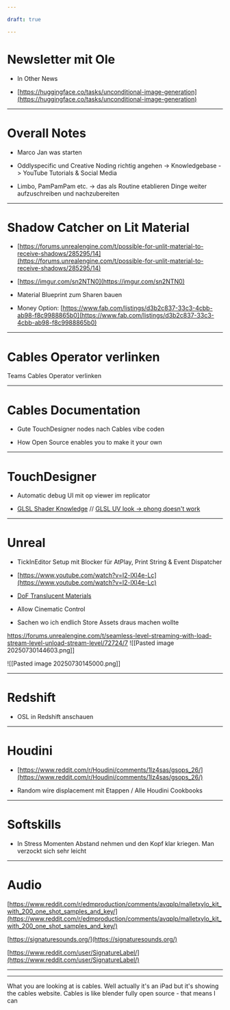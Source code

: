 ```yaml
---

draft: true

---
```


# Newsletter mit Ole

- In Other News
    
- [https://huggingface.co/tasks/unconditional-image-generation](https://huggingface.co/tasks/unconditional-image-generation)
    

---

# Overall Notes

- Marco Jan was starten
    
- Oddlyspecific und Creative Noding richtig angehen -> Knowledgebase -> YouTube Tutorials & Social Media
    
- Limbo, PamPamPam etc. -> das als Routine etablieren Dinge weiter aufzuschreiben und nachzubereiten
    

---

# Shadow Catcher on Lit Material

- [https://forums.unrealengine.com/t/possible-for-unlit-material-to-receive-shadows/285295/14](https://forums.unrealengine.com/t/possible-for-unlit-material-to-receive-shadows/285295/14)
    
- [https://imgur.com/sn2NTN0](https://imgur.com/sn2NTN0)
    
- Material Blueprint zum Sharen bauen
    
- Money Option: [https://www.fab.com/listings/d3b2c837-33c3-4cbb-ab98-f8c9988865b0](https://www.fab.com/listings/d3b2c837-33c3-4cbb-ab98-f8c9988865b0)
    

---

# Cables Operator verlinken

Teams Cables Operator verlinken

---

# Cables Documentation

- Gute TouchDesigner nodes nach Cables vibe coden
    
- How Open Source enables you to make it your own
    

---

# TouchDesigner

- Automatic debug UI mit op viewer im replicator
    
- [GLSL Shader Knowledge](https://ticktick.com/webapp/#p/67f5965b8f08a20343f760f6/tasks/6880c39d1e554d659b455a51) // [GLSL UV look -> phong doesn't work](https://ticktick.com/webapp/#p/67f5965b8f08a20343f760f6/tasks/687d090d0cf4f915b8677eec)
    

---

# Unreal

- TickInEditor Setup mit Blocker für AtPlay, Print String & Event Dispatcher
    
- [https://www.youtube.com/watch?v=I2-lXl4e-Lc](https://www.youtube.com/watch?v=I2-lXl4e-Lc)
    
- [DoF Translucent Materials](https://forums.unrealengine.com/t/depth-of-field-on-translucent-material/287253/22)
    
- Allow Cinematic Control
    
- Sachen wo ich endlich Store Assets draus machen wollte

https://forums.unrealengine.com/t/seamless-level-streaming-with-load-stream-level-unload-stream-level/72724/7
![[Pasted image 20250730144603.png]]

![[Pasted image 20250730145000.png]]

---

# Redshift

- OSL in Redshift anschauen

---

# Houdini

- [https://www.reddit.com/r/Houdini/comments/1lz4sas/gsops_26/](https://www.reddit.com/r/Houdini/comments/1lz4sas/gsops_26/)
    
- Random wire displacement mit Etappen / Alle Houdini Cookbooks
    

---

# Softskills

- In Stress Momenten Abstand nehmen und den Kopf klar kriegen. Man verzockt sich sehr leicht

---

# Audio

[https://www.reddit.com/r/edmproduction/comments/avqplp/malletxylo_kit_with_200_one_shot_samples_and_key/](https://www.reddit.com/r/edmproduction/comments/avqplp/malletxylo_kit_with_200_one_shot_samples_and_key/)

[https://signaturesounds.org/](https://signaturesounds.org/)

[https://www.reddit.com/user/SignatureLabel/](https://www.reddit.com/user/SignatureLabel/)

---

---

What you are looking at is cables. Well actually it's an iPad but it's showing the cables website. Cables is like blender fully open source - that means I can
